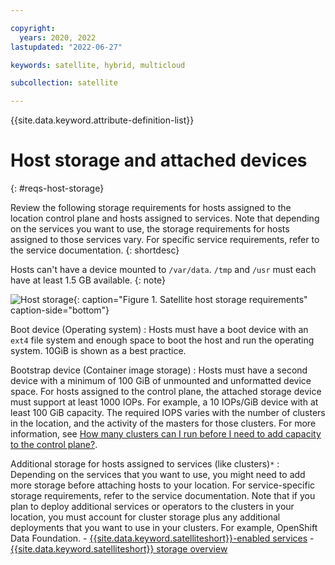 ```yaml
---

copyright:
  years: 2020, 2022
lastupdated: "2022-06-27"

keywords: satellite, hybrid, multicloud

subcollection: satellite

---
```


{{site.data.keyword.attribute-definition-list}}


# Host storage and attached devices
{: #reqs-host-storage}

Review the following storage requirements for hosts assigned to the location control plane and hosts assigned to services. Note that depending on the services you want to use, the storage requirements for hosts assigned to those services vary. For specific service requirements, refer to the service documentation.
{: shortdesc}

Hosts can't have a device mounted to `/var/data`. `/tmp` and `/usr` must each have at least 1.5 GB available.
{: note}


![Host storage](/images/sat_architecture_host_storage.svg){: caption="Figure 1. Satellite host storage requirements" caption-side="bottom"}


Boot device (Operating system)
:   Hosts must have a boot device with an `ext4` file system and enough space to boot the host and run the operating system. 10GiB is shown as a best practice. 

Bootstrap device (Container image storage)
:   Hosts must have a second device with a minimum of 100 GiB of unmounted and unformatted device space. For hosts assigned to the control plane, the attached storage device must support at least 1000 IOPs. For example, a 10 IOPs/GiB device with at least 100 GiB capacity. The required IOPS varies with the number of clusters in the location, and the activity of the masters for those clusters. For more information, see [How many clusters can I run before I need to add capacity to the control plane?](/docs/satellite?topic=satellite-location-sizing#control-plane-how-many-clusters).

Additional storage for hosts assigned to services (like clusters)`*`
:   Depending on the services that you want to use, you might need to add more storage before attaching hosts to your location. For service-specific storage requirements, refer to the service documentation. Note that if you plan to deploy additional services or operators to the clusters in your location, you must account for cluster storage plus any additional deployments that you want to use in your clusters. For example, OpenShift Data Foundation.
    - [{{site.data.keyword.satelliteshort}}-enabled services](/docs/satellite?topic=satellite-managed-services)
    - [{{site.data.keyword.satelliteshort}} storage overview](/docs/satellite?topic=satellite-sat-storage-template-ov)





